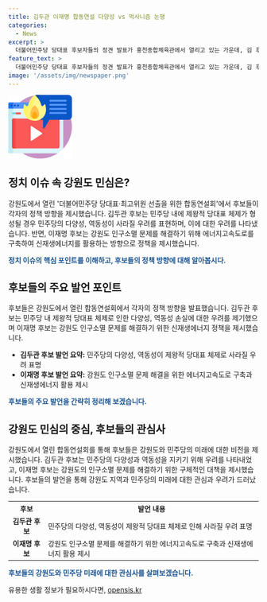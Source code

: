 ```yaml
---
title: 김두관 이재명 합동연설 다양성 vs 먹사니즘 논쟁
categories:
  - News
excerpt: >
  더불어민주당 당대표 후보자들의 정견 발표가 홍천종합체육관에서 열리고 있는 가운데, 김 후보는 이재명 후보의 당대표 재선을 우려하며 민주당 DNA 사라질 우려를 표명했다. 그는 이재명 후보의 당내 지배적 지위에 대한 우려를 피력하면서, 기본소득과 강원도 인구소멸 문제에 대한 대안을 제시했다. 이에 반해 이재명 후보는 기본소득과 강원도 신재생에너지 산업에 대해 강한 의지를 드러내며 경선 참여자들의 지지를 호소했다. 김 후보와 이재명 후보의 대립과 함께, 김지수 후보는 채해병 순직사고를 연설의 중심으로 삼으며, 탄핵감 정치와 평화에 대한 강력한 메시지를 전달했다. 
feature_text: >
  더불어민주당 당대표 후보자들의 정견 발표가 홍천종합체육관에서 열리고 있는 가운데, 김 후보는 이재명 후보의 당대표 재선을 우려하며 민주당 DNA 사라질 우려를 표명했다. 그는 이재명 후보의 당내 지배적 지위에 대한 우려를 피력하면서, 기본소득과 강원도 인구소멸 문제에 대한 대안을 제시했다. 이에 반해 이재명 후보는 기본소득과 강원도 신재생에너지 산업에 대해 강한 의지를 드러내며 경선 참여자들의 지지를 호소했다. 김 후보와 이재명 후보의 대립과 함께, 김지수 후보는 채해병 순직사고를 연설의 중심으로 삼으며, 탄핵감 정치와 평화에 대한 강력한 메시지를 전달했다. 
image: '/assets/img/newspaper.png'
---
```


<p><img src="/assets/img/news.png" alt="rentncar 속보" /></p>

<h2 data-ke-size="size26">정치 이슈 속 강원도 민심은?</h2>

<p>강원도에서 열린 '더불어민주당 당대표·최고위원 선출을 위한 합동연설회'에서 후보들이 각자의 정책 방향을 제시했습니다. 김두관 후보는 민주당 내에 제왕적 당대표 체제가 형성될 경우 민주당의 다양성, 역동성이 사라질 우려를 표현하며, 이에 대한 우려를 나타냈습니다. 반면, 이재명 후보는 강원도 인구소멸 문제를 해결하기 위해 에너지고속도로를 구축하여 신재생에너지를 활용하는 방향으로 정책을 제시했습니다.</p>

<p data-ke-size="size16"><b><span style="color: #1a5490;">정치 이슈의 핵심 포인트를 이해하고, 후보들의 정책 방향에 대해 알아봅시다.</span></b></p>

<h2 data-ke-size="size24">후보들의 주요 발언 포인트</h2>

<p>후보들은 강원도에서 열린 합동연설회에서 각자의 정책 방향을 발표했습니다. 김두관 후보는 민주당 내 제왕적 당대표 체제로 인한 다양성, 역동성 손실에 대한 우려를 제기했으며 이재명 후보는 강원도 인구소멸 문제를 해결하기 위한 신재생에너지 정책을 제시했습니다.</p>

<ul>
  <li><b>김두관 후보 발언 요약:</b> 민주당의 다양성, 역동성이 제왕적 당대표 체제로 사라질 우려 표명</li>
  <li><b>이재명 후보 발언 요약:</b> 강원도 인구소멸 문제 해결을 위한 에너지고속도로 구축과 신재생에너지 활용 제시</li>
</ul>

<p data-ke-size="size16"><b><span style="color: #1a5490;">후보들의 주요 발언을 간략히 정리해 보겠습니다.</span></b></p>

<h2 data-ke-size="size24">강원도 민심의 중심, 후보들의 관심사</h2>

<p>강원도에서 열린 합동연설회를 통해 후보들은 강원도와 민주당의 미래에 대한 비전을 제시했습니다. 김두관 후보는 민주당의 다양성과 역동성을 지키기 위해 우려를 나타내었고, 이재명 후보는 강원도의 인구소멸 문제를 해결하기 위한 구체적인 대책을 제시했습니다. 후보들의 발언을 통해 강원도 지역과 민주당의 미래에 대한 관심과 우려가 드러났습니다.</p>

<table>
  <tr>
    <th>후보</th>
    <th>발언 내용</th>
  </tr>
  <tr>
    <td style="text-align: center; height: 17px;"><b>김두관 후보</b></td>
    <td>민주당의 다양성, 역동성이 제왕적 당대표 체제로 인해 사라질 우려 표명</td>
  </tr>
  <tr>
    <td style="text-align: center; height: 17px;"><b>이재명 후보</b></td>
    <td>강원도 인구소멸 문제를 해결하기 위한 에너지고속도로 구축과 신재생에너지 활용 제시</td>
  </tr>
</table>

<p data-ke-size="size16"><b><span style="color: #1a5490;">후보들의 강원도와 민주당 미래에 대한 관심사를 살펴보겠습니다.</span></b></p>
유용한 생활 정보가 필요하시다면, <a href="https://opensis.kr" rel="dofollow">opensis.kr</a>


